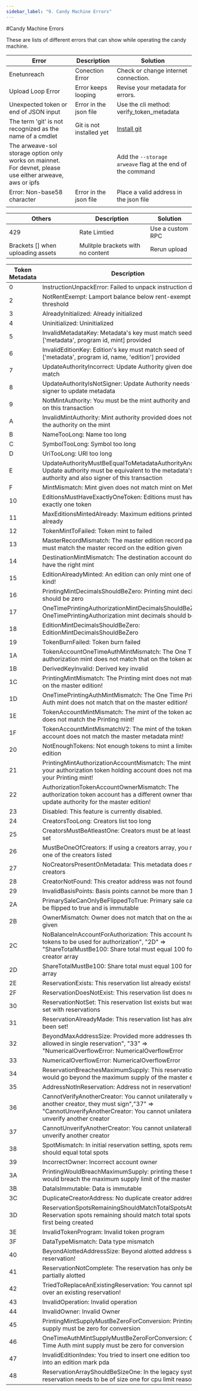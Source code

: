 ```yaml
---
sidebar_label: "9. Candy Machine Errors"
---
```

#Candy Machine Errors

These are lists of different errors that can show while operating the candy machine.

| Error      | Description |Solution|
| ----------- | ----------- | ------ |
| Enetunreach      | Conection Error       | Check or change internet connection.       |
| Upload Loop Error   | Error keeps looping        |Revise your metadata for errors.        |
|Unexpected token or end of JSON input|Error in the json file|Use the cli method: verify_token_metadata|
|The term 'git' is not recognized as the name of a cmdlet|Git is not installed yet|[Install git](https://git-scm.com/book/en/v2/Getting-Started-Installing-Git)|
|The arweave-sol storage option only works on mainnet. For devnet, please use either arweave, aws or ipfs||Add the ```--storage arweave``` flag at the end of the command|
|Error: Non-base58 character|Error in the json file|Place a valid address in the json file|
|||



| Others      | Description |Solution|
| ----------- | ----------- | ------ |
| 429      | Rate Limtied       | Use a custom RPC       |
|Brackets [] when uploading assets    | Mulitple brackets with no content |Rerun upload   |



| Token Metadata      | Description |
| ----------- | ----------- | 
| 0      | InstructionUnpackError: Failed to unpack instruction data      | 
|  2  | NotRentExempt: Lamport balance below rent-exempt threshold        | 
|3|AlreadyInitialized: Already initialized|
|4|Uninitialized: Uninitialized|
|5|InvalidMetadataKey: Metadata's key must match seed of ['metadata', program id, mint] provided|
|6|InvalidEditionKey: Edition's key must match seed of ['metadata', program id, name, 'edition'] provided|
|7|UpdateAuthorityIncorrect: Update Authority given does not match|
|8|UpdateAuthorityIsNotSigner: Update Authority needs to be signer to update metadata|
|9|NotMintAuthority: You must be the mint authority and signer on this transaction|
|A|InvalidMintAuthority: Mint authority provided does not match the authority on the mint|
|B|NameTooLong: Name too long|
|C|SymbolTooLong: Symbol too long|
|D|UriTooLong: URI too long|
|E|UpdateAuthorityMustBeEqualToMetadataAuthorityAndSigner: Update authority must be equivalent to the metadata's authority and also signer of this transaction|
|F|MintMismatch: Mint given does not match mint on Metadata|
|10|EditionsMustHaveExactlyOneToken: Editions must have exactly one token|
|11|MaxEditionsMintedAlready: Maximum editions printed already|
|12|TokenMintToFailed: Token mint to failed|
|13|MasterRecordMismatch: The master edition record passed must match the master record on the edition given|
|14|DestinationMintMismatch: The destination account does not have the right mint|
|15|EditionAlreadyMinted: An edition can only mint one of its kind!|
|16|PrintingMintDecimalsShouldBeZero: Printing mint decimals should be zero|
|17|OneTimePrintingAuthorizationMintDecimalsShouldBeZero: OneTimePrintingAuthorization mint decimals should be zero|
|18|EditionMintDecimalsShouldBeZero: EditionMintDecimalsShouldBeZero|
|19|TokenBurnFailed: Token burn failed|
|1A|TokenAccountOneTimeAuthMintMismatch: The One Time authorization mint does not match that on the token account!|
|1B|DerivedKeyInvalid: Derived key invalid|
|1C|PrintingMintMismatch: The Printing mint does not match that on the master edition!|
|1D|OneTimePrintingAuthMintMismatch: The One Time Printing Auth mint does not match that on the master edition!|
|1E|TokenAccountMintMismatch: The mint of the token account does not match the Printing mint!|
|1F|TokenAccountMintMismatchV2: The mint of the token account does not match the master metadata mint!|
|20|NotEnoughTokens: Not enough tokens to mint a limited edition|
|21|PrintingMintAuthorizationAccountMismatch: The mint on your authorization token holding account does not match your Printing mint!|
|22|AuthorizationTokenAccountOwnerMismatch: The authorization token account has a different owner than the update authority for the master edition!|
|23|Disabled: This feature is currently disabled.|
|24|CreatorsTooLong: Creators list too long|
|25|CreatorsMustBeAtleastOne: Creators must be at least one if set|
|26|MustBeOneOfCreators: If using a creators array, you must be one of the creators listed|
|27|NoCreatorsPresentOnMetadata: This metadata does not have creators|
|28|CreatorNotFound: This creator address was not found|
|29|InvalidBasisPoints: Basis points cannot be more than 10000|
|2A|PrimarySaleCanOnlyBeFlippedToTrue: Primary sale can only be flipped to true and is immutable|
|2B|OwnerMismatch: Owner does not match that on the account given|
|2C|NoBalanceInAccountForAuthorization: This account has no tokens to be used for authorization", "2D" => "ShareTotalMustBe100: Share total must equal 100 for creator array|
|2D|ShareTotalMustBe100: Share total must equal 100 for creator array|
|2E|ReservationExists: This reservation list already exists!|
|2F|ReservationDoesNotExist: This reservation list does not exist!|
|30|ReservationNotSet: This reservation list exists but was never set with reservations|
|31|ReservationAlreadyMade: This reservation list has already been set!|
|32|BeyondMaxAddressSize: Provided more addresses than max allowed in single reservation", "33" => "NumericalOverflowError: NumericalOverflowError|
|33|NumericalOverflowError: NumericalOverflowError|
|34|ReservationBreachesMaximumSupply: This reservation would go beyond the maximum supply of the master edition!|
|35|AddressNotInReservation: Address not in reservation!|
|36|CannotVerifyAnotherCreator: You cannot unilaterally verify another creator, they must sign","37" => "CannotUnverifyAnotherCreator: You cannot unilaterally unverify another creator|
|37|CannotUnverifyAnotherCreator: You cannot unilaterally unverify another creator|
|38|SpotMismatch: In initial reservation setting, spots remaining should equal total spots|
|39|IncorrectOwner: Incorrect account owner|
|3A|PrintingWouldBreachMaximumSupply: printing these tokens would breach the maximum supply limit of the master edition|
|3B|DataIsImmutable: Data is immutable|
|3C|DuplicateCreatorAddress: No duplicate creator addresses|
|3D|ReservationSpotsRemainingShouldMatchTotalSpotsAtStart: Reservation spots remaining should match total spots when first being created|
|3E|InvalidTokenProgram: Invalid token program|
|3F|DataTypeMismatch: Data type mismatch|
|40|BeyondAlottedAddressSize: Beyond alotted address size in reservation!|
|41|ReservationNotComplete: The reservation has only been partially alotted|
|42|TriedToReplaceAnExistingReservation: You cannot splice over an existing reservation!|
|43|InvalidOperation: Invalid operation|
|44|InvalidOwner: Invalid Owner|
|45|PrintingMintSupplyMustBeZeroForConversion: Printing mint supply must be zero for conversion|
|46|OneTimeAuthMintSupplyMustBeZeroForConversion: One Time Auth mint supply must be zero for conversion|
|47|InvalidEditionIndex: You tried to insert one edition too many into an edition mark pda|
|48|ReservationArrayShouldBeSizeOne: In the legacy system the reservation needs to be of size one for cpu limit reasons|
